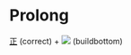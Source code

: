 # Prolong

[正](正.md) (correct) + [![](http://www.kanjidamage.com/assets/radsmall/build-c6a3233dd21991442cf26febb163e51c7156c6c0c03d6d613daf8d96f442768e.jpg)](http://www.kanjidamage.com/kanji/1154-build-%E5%BB%BA) (buildbottom)